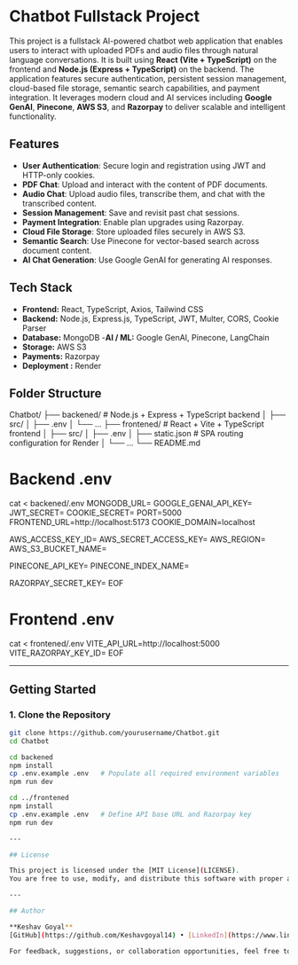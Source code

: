 # Chatbot Fullstack Project
This project is a fullstack AI-powered chatbot web application that enables users to interact with uploaded PDFs and audio files through natural language conversations. It is built using **React (Vite + TypeScript)** on the frontend and **Node.js (Express + TypeScript)** on the backend. The application features secure authentication, persistent session management, cloud-based file storage, semantic search capabilities, and payment integration. It leverages modern cloud and AI services including **Google GenAI**, **Pinecone**, **AWS S3**, and **Razorpay** to deliver scalable and intelligent functionality.

## Features

- **User Authentication**: Secure login and registration using JWT and HTTP-only cookies.
- **PDF Chat**: Upload and interact with the content of PDF documents.
- **Audio Chat**: Upload audio files, transcribe them, and chat with the transcribed content.
- **Session Management**: Save and revisit past chat sessions.
- **Payment Integration**: Enable plan upgrades using Razorpay.
- **Cloud File Storage**: Store uploaded files securely in AWS S3.
- **Semantic Search**: Use Pinecone for vector-based search across document content.
- **AI Chat Generation**: Use Google GenAI for generating AI responses.

## Tech Stack

- **Frontend:** React, TypeScript, Axios, Tailwind CSS  
- **Backend:** Node.js, Express.js, TypeScript, JWT, Multer, CORS, Cookie Parser  
- **Database:** MongoDB
-**AI / ML:** Google GenAI, Pinecone, LangChain 
- **Storage:** AWS S3  
- **Payments:** Razorpay  
- **Deployment :** Render

## Folder Structure
Chatbot/
├── backened/ # Node.js + Express + TypeScript backend
│ ├── src/
│ ├── .env
│ └── ...
├── frontened/ # React + Vite + TypeScript frontend
│ ├── src/
│ ├── .env
│ ├── static.json # SPA routing configuration for Render
│ └── ...
└── README.md

# Backend .env
cat <<EOF > backened/.env
MONGODB_URL=
GOOGLE_GENAI_API_KEY=
JWT_SECRET=
COOKIE_SECRET=
PORT=5000
FRONTEND_URL=http://localhost:5173
COOKIE_DOMAIN=localhost

AWS_ACCESS_KEY_ID=
AWS_SECRET_ACCESS_KEY=
AWS_REGION=
AWS_S3_BUCKET_NAME=

PINECONE_API_KEY=
PINECONE_INDEX_NAME=

RAZORPAY_SECRET_KEY=
EOF

# Frontend .env
cat <<EOF > frontened/.env
VITE_API_URL=http://localhost:5000
VITE_RAZORPAY_KEY_ID=
EOF


---

## Getting Started

### 1. Clone the Repository

```bash
git clone https://github.com/yourusername/Chatbot.git
cd Chatbot

cd backened
npm install
cp .env.example .env   # Populate all required environment variables
npm run dev

cd ../frontened
npm install
cp .env.example .env   # Define API base URL and Razorpay key
npm run dev

---

## License

This project is licensed under the [MIT License](LICENSE).  
You are free to use, modify, and distribute this software with proper attribution.

---

## Author

**Keshav Goyal**  
[GitHub](https://github.com/Keshavgoyal14) • [LinkedIn](https://www.linkedin.com/in/keshavgoyal14)

For feedback, suggestions, or collaboration opportunities, feel free to connect.
